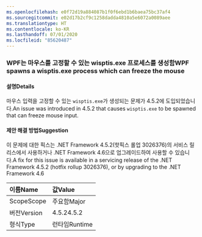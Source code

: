 ```yaml
---
ms.openlocfilehash: e0f72d19a884087b1f0f6ebd1b6baea75bc37af4
ms.sourcegitcommit: e02d17b2cf9c1258dadda4810a5e6072a0089aee
ms.translationtype: HT
ms.contentlocale: ko-KR
ms.lasthandoff: 07/01/2020
ms.locfileid: "85620487"
---
```

### <a name="wpf-spawns-a-wisptisexe-process-which-can-freeze-the-mouse"></a><span data-ttu-id="b60ce-101">WPF는 마우스를 고정할 수 있는 wisptis.exe 프로세스를 생성함</span><span class="sxs-lookup"><span data-stu-id="b60ce-101">WPF spawns a wisptis.exe process which can freeze the mouse</span></span>

#### <a name="details"></a><span data-ttu-id="b60ce-102">설명</span><span class="sxs-lookup"><span data-stu-id="b60ce-102">Details</span></span>

<span data-ttu-id="b60ce-103">마우스 입력을 고정할 수 있는 <code>wisptis.exe</code>가 생성되는 문제가 4.5.2에 도입되었습니다.</span><span class="sxs-lookup"><span data-stu-id="b60ce-103">An issue was introduced in 4.5.2 that causes <code>wisptis.exe</code> to be spawned that can freeze mouse input.</span></span>

#### <a name="suggestion"></a><span data-ttu-id="b60ce-104">제안 해결 방법</span><span class="sxs-lookup"><span data-stu-id="b60ce-104">Suggestion</span></span>

<span data-ttu-id="b60ce-105">이 문제에 대한 픽스는 .NET Framework 4.5.2(핫픽스 롤업 3026376)의 서비스 릴리스에서 사용하거나 .NET Framework 4.6으로 업그레이드하여 사용할 수 있습니다.</span><span class="sxs-lookup"><span data-stu-id="b60ce-105">A fix for this issue is available in a servicing release of the .NET Framework 4.5.2 (hotfix rollup 3026376), or by upgrading to the .NET Framework 4.6</span></span>

| <span data-ttu-id="b60ce-106">이름</span><span class="sxs-lookup"><span data-stu-id="b60ce-106">Name</span></span>    | <span data-ttu-id="b60ce-107">값</span><span class="sxs-lookup"><span data-stu-id="b60ce-107">Value</span></span>       |
|:--------|:------------|
| <span data-ttu-id="b60ce-108">Scope</span><span class="sxs-lookup"><span data-stu-id="b60ce-108">Scope</span></span>   |<span data-ttu-id="b60ce-109">주요함</span><span class="sxs-lookup"><span data-stu-id="b60ce-109">Major</span></span>|
|<span data-ttu-id="b60ce-110">버전</span><span class="sxs-lookup"><span data-stu-id="b60ce-110">Version</span></span>|<span data-ttu-id="b60ce-111">4.5.2</span><span class="sxs-lookup"><span data-stu-id="b60ce-111">4.5.2</span></span>|
|<span data-ttu-id="b60ce-112">형식</span><span class="sxs-lookup"><span data-stu-id="b60ce-112">Type</span></span>|<span data-ttu-id="b60ce-113">런타임</span><span class="sxs-lookup"><span data-stu-id="b60ce-113">Runtime</span></span>|
